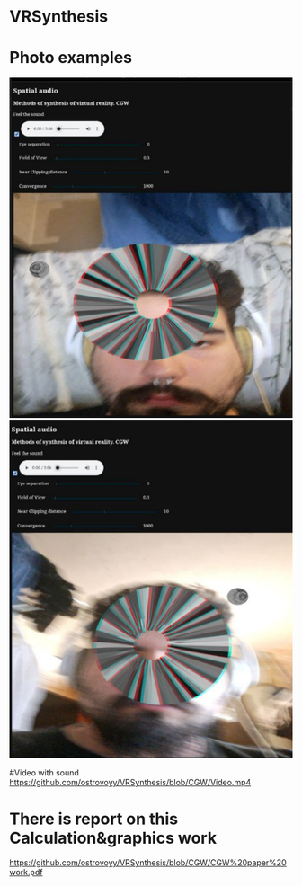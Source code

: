 # VRSynthesis
# Photo examples

![](https://github.com/ostrovoyy/VRSynthesis/blob/main/sample2.jpg)
![](https://github.com/ostrovoyy/VRSynthesis/blob/CGW/image.png)

#Video with sound
https://github.com/ostrovoyy/VRSynthesis/blob/CGW/Video.mp4

# There is report on this Calculation&graphics work

https://github.com/ostrovoyy/VRSynthesis/blob/CGW/CGW%20paper%20work.pdf
